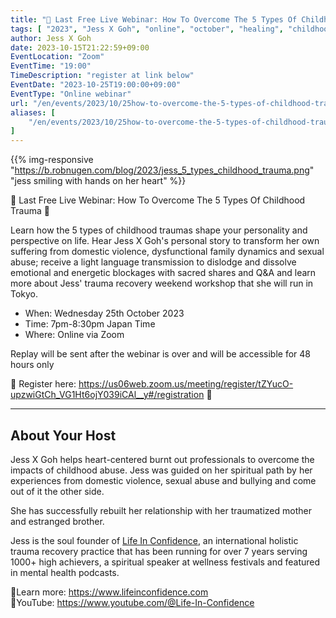 ```yaml
---
title: "💙 Last Free Live Webinar: How To Overcome The 5 Types Of Childhood Trauma 💙"
tags: [ "2023", "Jess X Goh", "online", "october", "healing", "childhood", "traumas" ]
author: Jess X Goh
date: 2023-10-15T21:22:59+09:00
EventLocation: "Zoom"
EventTime: "19:00"
TimeDescription: "register at link below"
EventDate: "2023-10-25T19:00:00+09:00"
EventType: "Online webinar"
url: "/en/events/2023/10/25how-to-overcome-the-5-types-of-childhood-trauma"
aliases: [
    "/en/events/2023/10/25how-to-overcome-the-5-types-of-childhood-trauma",
]
---
```


{{% img-responsive "https://b.robnugen.com/blog/2023/jess_5_types_childhood_trauma.png" "jess smiling with hands on her heart" %}}

💙 Last Free Live Webinar: How To Overcome The 5 Types Of Childhood Trauma 💙

Learn how the 5 types of childhood traumas shape your personality and perspective on life.
Hear Jess X Goh's personal story to transform her own suffering from domestic violence,
dysfunctional family dynamics and sexual abuse; receive a light language transmission to
dislodge and dissolve emotional and energetic blockages with sacred shares and Q&A and
learn more about Jess' trauma recovery weekend workshop that she will run in Tokyo.

* When: Wednesday 25th October 2023
* Time: 7pm-8:30pm Japan Time
* Where: Online via Zoom

Replay will be sent after the webinar is over and will be accessible for 48 hours only

💙 Register here: https://us06web.zoom.us/meeting/register/tZYucO-upzwiGtCh_VG1Ht6ojY039iCAl__y#/registration 💙

-------

## About Your Host

Jess X Goh helps heart-centered burnt out professionals to
overcome the impacts of childhood abuse.
Jess was guided on her spiritual path by her experiences from domestic violence,
sexual abuse and bullying and come out of it the other side.

She has successfully rebuilt her relationship with her traumatized mother and estranged brother.

Jess is the soul founder of [Life In Confidence](https://www.lifeinconfidence.com),
an international holistic trauma recovery practice that has been running for over
7 years serving 1000+ high achievers, a spiritual speaker at wellness festivals
and featured in mental health podcasts.

🙏Learn more: https://www.lifeinconfidence.com
<br>🌺YouTube: https://www.youtube.com/@Life-In-Confidence
